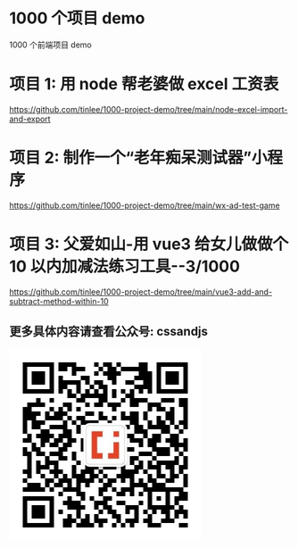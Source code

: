 # 1000 个项目 demo

1000 个前端项目 demo

# 项目 1: 用 node 帮老婆做 excel 工资表

https://github.com/tinlee/1000-project-demo/tree/main/node-excel-import-and-export

# 项目 2: 制作一个“老年痴呆测试器”小程序

https://github.com/tinlee/1000-project-demo/tree/main/wx-ad-test-game

# 项目 3: 父爱如山-用 vue3 给女儿做做个 10 以内加减法练习工具--3/1000

https://github.com/tinlee/1000-project-demo/tree/main/vue3-add-and-subtract-method-within-10

## 更多具体内容请查看公众号: cssandjs

![image.jpg](https://github.com/tinlee/1000-project-demo/blob/main/qrcode.jpg)
